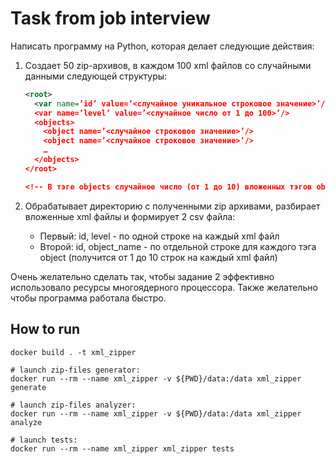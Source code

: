 
# Task from job interview

Написать программу на Python, которая делает следующие действия:

1. Создает 50 zip-архивов, в каждом 100 xml файлов со случайными данными следующей структуры:
   ```xml
   <root>
     <var name=’id’ value=’<случайное уникальное строковое значение>’/>
     <var name=’level’ value=’<случайное число от 1 до 100>’/>
     <objects>
       <object name=’<случайное строковое значение>’/>
       <object name=’<случайное строковое значение>’/>
       …
     </objects>
   </root>
   
   <!-- В тэге objects случайное число (от 1 до 10) вложенных тэгов object. -->
   ```

2. Обрабатывает директорию с полученными zip архивами, разбирает вложенные xml файлы и формирует 2 csv файла:
   * Первый: id, level - по одной строке на каждый xml файл
   * Второй: id, object_name - по отдельной строке для каждого тэга object (получится от 1 до 10 строк на каждый xml файл)

Очень желательно сделать так, чтобы задание 2 эффективно использовало ресурсы многоядерного процессора. 
Также желательно чтобы программа работала быстро.



## How to run
```shell
docker build . -t xml_zipper

# launch zip-files generator:
docker run --rm --name xml_zipper -v ${PWD}/data:/data xml_zipper generate

# launch zip-files analyzer:
docker run --rm --name xml_zipper -v ${PWD}/data:/data xml_zipper analyze

# launch tests:
docker run --rm --name xml_zipper xml_zipper tests
```

